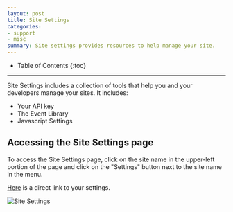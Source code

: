 ```yaml
---
layout: post
title: Site Settings
categories:
- support
- misc
summary: Site settings provides resources to help manage your site.
---
```

* Table of Contents
{:toc}
* * *

Site Settings includes a collection of tools that help you and your developers manage your sites. It includes:

* Your API key
* The Event Library
* Javascript Settings

## Accessing the Site Settings page

To access the Site Settings page, click on the site name in the upper-left portion of the page and click on the "Settings" button next to the site name in the menu.

[Here][settings] is a direct link to your settings.

![Site Settings][site-settings]

[settings]: https://app.kissmetrics.com/settings
[site-settings]: http://f.cl.ly/items/3u200P1S30250o2Z0a2E/site_settings.png
